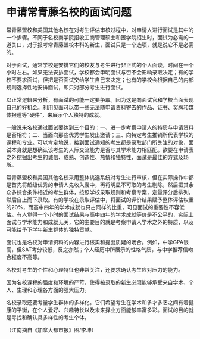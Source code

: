 # 申请常青藤名校的面试问题

常青藤盟校和美国其他名校在对考生评估审核过程中，对申请人进行面试是其中的一个步骤。不同于名校商学院招收工商管理硕士和医学院招生时，面试为必需的一道关口，对于报考常青藤盟校本科的新生，面试只是一个选项，就是说它不是必需的。

对于面试，通常学校是安排它们的校友与考生进行非正式的个人面谈，时间在一个小时左右。如果无法安排面试，学校都会申明面试与否不会影响录取决定；有的学校不要求面试，但把是否面试交给学生自己来决定；也有的学校会根据自己的内部规则选择性地安排面试，即只对部分考生进行面试。

以正常逻辑来分析，有面试的可能一定要争取。因为这是向面试官和学校当面表现自己的好机会。利用见面可以带一些无法随申请资料寄去的作品、证书、奖牌和媒体报道等“硬件”，来展示个人独特的成就。

一般说来名校通过面试要达到三个目的：一、进一步考察申请人的特质与申请资料是否相符；二、当面向那些优秀学生发出邀请；三、向特定考生推销所代表学校的课程和专业。可以肯定地说，接到面试通知的考生都是录取部门所关注的对象，面试本身就是想确认该考生的人际交流能力是否与其学术能力相匹配。欲要在申请表之外挖掘出考生的诚信、成熟、创造性、热情和独特性，面试是最佳的方式及场所。

常青藤盟校和美国其他名校采用整体挑选系统对考生进行审核，但在实际操作中都是首先将超级优秀的申请人先收入囊中，再将明显不可取的考生剔除，然后把其余众多综合条件相近的考生群体，按照学校录取规则和考察专案，定量评分后排列，然后自上而下录取。有的学校在录取评估中，将面试的评价结果赋予整体评估权重的20%，而高中四年的学术成就也只占同样的比重，可见面试的重要性不容低估。有人觉得一个小时的面试结果与高中四年的学术成就等价是不公平的，实际上面试与学术能力和成就无关，它的主要目的就是考察申请人学术之外的特质，以及可能给予下学年新生群体的独特贡献。

面试也是名校对申请资料的内容进行核实和提出质疑的场合。例如，中学GPA很高，但SAT考分较低，反之亦然；个人经历中所展示的性格气质，与中学推荐信吻合程度不高等。

名校对考生的个性和心理特征也非常关注，还要求确认考生应对压力的能力。

因为名校课程的强度和环境的严苛，使得被录取的新生必须能够承受来自学术、个人、生理和心理各方面的强大压力。

名校录取还要考量学生群体的多样化。它们希望考生在学术和多才多艺之间有着健康的平衡，在个人爱好、兴趣特长以及未来择业方面能够丰富多彩。面试的目的就是寻找和确认具多样性的考生个体。

（江南摘自《加拿大都市报》图/李坤）
